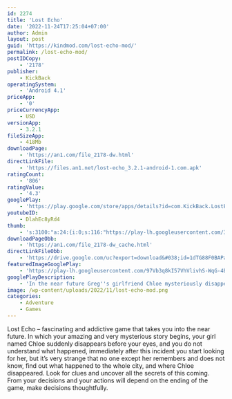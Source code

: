 ```yaml
---
id: 2274
title: 'Lost Echo'
date: '2022-11-24T17:25:04+07:00'
author: Admin
layout: post
guid: 'https://kindmod.com/lost-echo-mod/'
permalink: /lost-echo-mod/
postIDCopy:
    - '2178'
publisher:
    - KickBack
operatingSystem:
    - 'Android 4.1'
priceApp:
    - '0'
priceCurrencyApp:
    - USD
versionApp:
    - 3.2.1
fileSizeApp:
    - 418Mb
downloadPage:
    - 'https://an1.com/file_2178-dw.html'
directLinkFile:
    - 'https://files.an1.net/lost-echo_3.2.1-android-1.com.apk'
ratingCount:
    - '806'
ratingValue:
    - '4.3'
googlePlay:
    - 'https://play.google.com/store/apps/details?id=com.KickBack.LostEchoAdventure'
youtubeID:
    - DlahEc8yRd4
thumb:
    - 's:3100:"a:24:{i:0;s:116:"https://play-lh.googleusercontent.com/3gSDC5a6XsELqHfLYa24lY-YR5zwYx0KrPUqoFyLmp1QPIuvA3C8PEaayM1-4SQyiIak=w526-h296";i:1;s:116:"https://play-lh.googleusercontent.com/Q8-R2yiW471o5KQxflBZbMoTEYiGAtuZOVEc0F-TY_qSmEJhB5fE3SRbbdkk1FrvDdGk=w526-h296";i:2;s:115:"https://play-lh.googleusercontent.com/y1iKlDW00qiEFsobQVTlDhkEw-vJRWAc5vCFAVC8ZzUzAspCuLz2vYHHd--ZhclEWi4=w526-h296";i:3;s:115:"https://play-lh.googleusercontent.com/uXK5R1v_SpWGN9Fw039htGZ41Fg8CcmWLKZBzIDZ4oSUx9fi3K2Yl7r-xap7dLZxWJs=w526-h296";i:4;s:116:"https://play-lh.googleusercontent.com/BQaTjnqFc8fl1CKkBcNbTvsqsW977iAEpaFJEUvstw39LkRKWhWfr2mSBN18PEwZrTFD=w526-h296";i:5;s:116:"https://play-lh.googleusercontent.com/U5OIa1IGyriZSKtBRtXkyYF1RsaurypOHOMZMQtP6fbGimj1S6-WeP9VBdWakDyfeV84=w526-h296";i:6;s:115:"https://play-lh.googleusercontent.com/UaHZFhjJnXvkv79iBk5ISA0RL4wPaXo8RNGdE5eu-urec3fnlQzlCYwjgbLL8byqs6Y=w526-h296";i:7;s:115:"https://play-lh.googleusercontent.com/3DJVA8qJe2EpiJMqbrb845FlKkBxSbIW9o0d_ttRm9s1pHmSG2Bx1hcaC-7P4OKR5fM=w526-h296";i:8;s:115:"https://play-lh.googleusercontent.com/6iKf7tFoT-YwPq1psL7wKgorv2jNiB9POhFYyQlCsOp-QMef69NwKQnYbn4bhhjFPbA=w526-h296";i:9;s:114:"https://play-lh.googleusercontent.com/gs5kZmwIgOjtJFBx_2MQkYd8LrBis5kBtPM8wHk-Bl70fOCUS0ikybrm6GPZvAj3yg=w526-h296";i:10;s:116:"https://play-lh.googleusercontent.com/HtmhkGsxFowerAT0xttUrMIWA7hVAQnd3xd2zFyncejhuQuuZnSIs526p-UL73ipV9Pr=w526-h296";i:11;s:116:"https://play-lh.googleusercontent.com/ZMMsSRQpUalwjRvXGHr2fLJxKXu8_oTbjqz8H3ijcKPhtVAtQTmw3TIrcTlChjmT9SsZ=w526-h296";i:12;s:115:"https://play-lh.googleusercontent.com/xm_OuO1KBjI_RMVAInP6scmE9XL9GDsZgc9AX2xx2neqV2v7I9ZypwfiijMUQerKANI=w526-h296";i:13;s:116:"https://play-lh.googleusercontent.com/D4t87UKxhqa4zIx_0ZWvRTeoaflZV0pG3tf7ke2EMOVYUijQSdeJq4O-uci2ordjYOmz=w526-h296";i:14;s:116:"https://play-lh.googleusercontent.com/EA40a0bAnEKwdr84AXCQVuTHaW6SFFEArp2V5_9a9Gm3PkTafOXg_nM2ksKPtTLeyYAm=w526-h296";i:15;s:115:"https://play-lh.googleusercontent.com/gJl-Z3kA7ZINabRJHOq_MVu3aolF7nlwnWthPesQ94jNifE10nuuiQ0c08zg-j17pYc=w526-h296";i:16;s:116:"https://play-lh.googleusercontent.com/PnpiywWkihpa1Lv_4S0ktK-WI7epX1-5zdWtOwi5pGZbCZdv-hEBxyu9TcCEJQLdE67Q=w526-h296";i:17;s:115:"https://play-lh.googleusercontent.com/lsQux3v3V2DzetDKafbi6aO2HTxQk9jvNYx0rrV3dqA5KyFKBr7YmDsqKPI31dXyj50=w526-h296";i:18;s:114:"https://play-lh.googleusercontent.com/YnkQS625o2S8fJ_BAH6i2A-byrLRFXmMCt0zVbOaKI_jfenJ53RmwOim6VnV7yDogw=w526-h296";i:19;s:114:"https://play-lh.googleusercontent.com/nfT6nnW-tTdDxPBqlLxkQtDf864M4M0Jeg4ZgVRbEfGhPorfWJKrTUyoltXnPbJFqQ=w526-h296";i:20;s:114:"https://play-lh.googleusercontent.com/-h_QrwYo-Ikh5tMxqrReGzY7ldM_uPanEaouBgmvSsBZGfsbXEWRmSJEQOP9Gka7Fg=w526-h296";i:21;s:115:"https://play-lh.googleusercontent.com/T5MhTaXc8XwKNFz_eblc16IwjOqM9zgLfgPxEWVsbf9WOtOvMjo0GBKPujnDsURL6qA=w526-h296";i:22;s:116:"https://play-lh.googleusercontent.com/WxR1xsPusaoI6uMuv8T8pfpj7rfuVKxGa30hDRNbMHW_ATS8M1mieLb62Y6_tA9BzBnx=w526-h296";i:23;s:116:"https://play-lh.googleusercontent.com/Acg5BVds9bUpFg7rHwwR0LwGOOMxU8KAQz1QfMD6mPZbZP9duvPsVkB13gXwnam5MCNJ=w526-h296";}";'
downloadPageObb:
    - 'https://an1.com/file_2178-dw_cache.html'
directLinkFileObb:
    - 'https://drive.google.com/uc?export=download&#038;id=1dTG88F0BAPaTOzKRz89yARyRbNLuiw3C'
featuredImageGooglePlay:
    - 'https://play-lh.googleusercontent.com/97Vb3q8kI57VhVlivhS-WqG-4BSBoJIz9DXPzlj_X-eok3HHr7A6hH2dAcxQBeb6imU'
googlePlayDescription:
    - 'In the near future Greg''s girlfriend Chloe mysteriously disappears in front of him. He starts a desperate search for her. What happened? Why does no-one else remember her?Solve puzzles, explore fully 3d environments, interact with numerous characters, solve the mystery and find the truth.But will the truth be enough?.'
image: /wp-content/uploads/2022/11/lost-echo-mod.png
categories:
    - Adventure
    - Games
---
```


Lost Echo – fascinating and addictive game that takes you into the near future. In which your amazing and very mysterious story begins, your girl named Chloe suddenly disappears before your eyes, and you do not understand what happened, immediately after this incident you start looking for her, but it’s very strange that no one except her remembers and does not know, find out what happened to the whole city, and where Chloe disappeared. Look for clues and uncover all the secrets of this coming. From your decisions and your actions will depend on the ending of the game, make decisions thoughtfully.